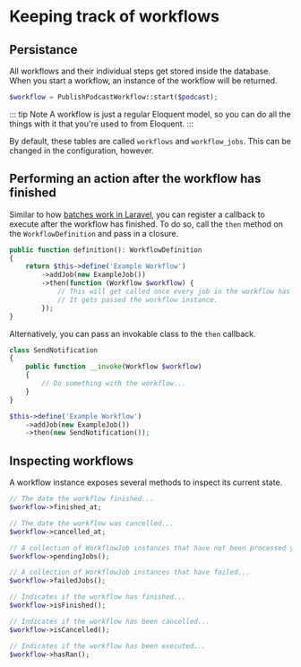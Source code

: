 # Keeping track of workflows

## Persistance

All workflows and their individual steps get stored inside the database. When you start a workflow, an instance of the workflow will be returned.

```php
$workflow = PublishPodcastWorkflow::start($podcast);
```

::: tip Note
A workflow is just a regular Eloquent model, so you can do all the things with it that you're used to from Eloquent.
:::

By default, these tables are called `workflows` and `workflow_jobs`. This can be changed in the configuration, however.

## Performing an action after the workflow has finished

Similar to how [batches work in Laravel](https://laravel.com/docs/8.x/queues#dispatching-batches), you can register a callback to execute after the workflow has finished. To do so, call the `then` method on the `WorkflowDefinition` and pass in a closure.

```php
public function definition(): WorkflowDefinition
{
    return $this->define('Example Workflow')
        ->addJob(new ExampleJob())
        ->then(function (Workflow $workflow) {
            // This will get called once every job in the workflow has finished.
            // It gets passed the workflow instance.
        });
}
```

Alternatively, you can pass an invokable class to the `then` callback.

```php
class SendNotification
{
    public function __invoke(Workflow $workflow)
    {
        // Do something with the workflow...
    }
}

$this->define('Example Workflow')
    ->addJob(new ExampleJob())
    ->then(new SendNotification());

```

## Inspecting workflows

A workflow instance exposes several methods to inspect its current state.

```php
// The date the workflow finished...
$workflow->finished_at;

// The date the workflow was cancelled...
$workflow->cancelled_at;

// A collection of WorkflowJob instances that have not been processed yet...
$workflow->pendingJobs();

// A collection of WorkflowJob instances that have failed...
$workflow->failedJobs();

// Indicates if the workflow has finished...
$workflow->isFinished();

// Indicates if the workflow has been cancelled...
$workflow->isCancelled();

// Indicates if the workflow has been executed...
$workflow->hasRan();
```
